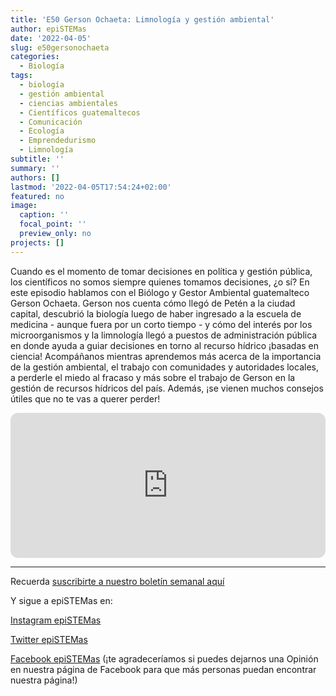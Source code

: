 ```yaml
---
title: 'E50 Gerson Ochaeta: Limnología y gestión ambiental'
author: epiSTEMas
date: '2022-04-05'
slug: e50gersonochaeta
categories:
  - Biología
tags:
  - biología
  - gestión ambiental
  - ciencias ambientales
  - Científicos guatemaltecos
  - Comunicación
  - Ecología
  - Emprendedurismo
  - Limnología
subtitle: ''
summary: ''
authors: []
lastmod: '2022-04-05T17:54:24+02:00'
featured: no
image:
  caption: ''
  focal_point: ''
  preview_only: no
projects: []
---
```


Cuando es el momento de tomar decisiones en política y gestión pública, los científicos no somos siempre quienes tomamos decisiones, ¿o sí? En este episodio hablamos con el Biólogo y Gestor Ambiental guatemalteco Gerson Ochaeta. Gerson nos cuenta cómo llegó de Petén a la ciudad capital, descubrió la biología luego de haber ingresado a la escuela de medicina - aunque fuera por un corto tiempo - y cómo del interés por los microorganismos y la limnología llegó a puestos de administración pública en donde ayuda a guiar decisiones en torno al recurso hídrico ¡basadas en ciencia! Acompáñanos mientras aprendemos más acerca de la importancia de la gestión ambiental, el trabajo con comunidades y autoridades locales, a perderle el miedo al fracaso y más sobre el trabajo de Gerson en la gestión de recursos hídricos del país. Además, ¡se vienen muchos consejos útiles que no te vas a querer perder!

<iframe style="border-radius:12px" src="https://open.spotify.com/embed/episode/62ed2ZPYO4vvBuwQSZJyYh?utm_source=generator&theme=0" width="100%" height="232" frameBorder="0" allowfullscreen="" allow="autoplay; clipboard-write; encrypted-media; fullscreen; picture-in-picture"></iframe>

- - - - -

Recuerda [suscribirte a nuestro boletín semanal aquí](http://eepurl.com/hyEnr1)

Y sigue a epiSTEMas en:

[Instagram epiSTEMas](https://www.instagram.com/epistemas/)  

[Twitter epiSTEMas](https://twitter.com/epiSTEMas_Pod)

[Facebook epiSTEMas](https://www.facebook.com/epiSTEMasPod) (¡te agradeceríamos si puedes dejarnos una Opinión en nuestra página de Facebook para que más personas puedan encontrar nuestra página!)

